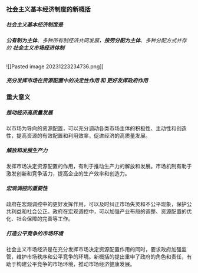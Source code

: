 
### 社会主义基本经济制度的新概括

##### 社会主义基本经济制度是 
###### **公有制为主体**、多种所有制经济共同发展，**按劳分配为主体**、多种分配方式并存 的 **社会主义市场经济体制**

![[Pasted image 20231223234736.png]]

##### 充分发挥**市场在资源配置中的决定性作用** 和 **更好发挥政府作用**

### 重大意义

##### 推动经济高质量发展
以市场为导向的资源配置，可以充分调动各类市场主体的积极性、主动性和创造性，提高资源的有效配置和利用效率，促进经济的高质量发展。

##### 解放和发展生产力
发挥市场决定资源配置的作用，有利于推动生产力的解放和发展。市场机制有助于激发创新和竞争活力，提高企业的生产效率和创造力。

##### 宏观调控的重要性
政府在宏观调控中的更好发挥作用，可以及时纠正市场失灵和不公平现象，保护公共利益和社会公正。政府在宏观调控中，可以加强产业布局的调整、资源配置的优化、社会保障的完善等工作。

##### 打造公平竞争的市场环境
社会主义市场经济是在充分发挥市场决定资源配置作用的同时，要求政府加强监管，维护市场秩序和公平竞争的环境。新概括的提出重申了政府的角色和责任，有助于构建公平竞争的市场环境，推动市场经济健康发展。